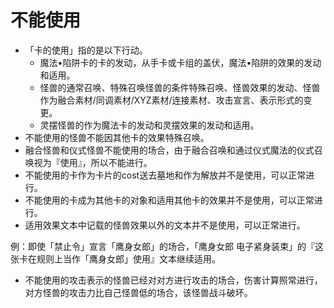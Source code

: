 # 不能使用

* 「卡的使用」指的是以下行动。
  * 魔法•陷阱卡的卡的发动，从手卡或卡组的盖伏，魔法•陷阱的效果的发动和适用。
  * 怪兽的通常召唤、特殊召唤怪兽的条件特殊召唤、怪兽效果的发动、怪兽作为融合素材/同调素材/XYZ素材/连接素材、攻击宣言、表示形式的变更。
  * 灵摆怪兽的作为魔法卡的发动和灵摆效果的发动和适用。
* 不能使用的怪兽不能因其他卡的效果特殊召唤。
* 融合怪兽和仪式怪兽不能使用的场合，由于融合召唤和通过仪式魔法的仪式召唤视为『使用』，所以不能进行。
* 不能使用的卡作为卡片的cost送去墓地和作为解放并不是使用，可以正常进行。
* 不能使用的卡成为其他卡的对象和适用其他卡的效果并不是使用，可以正常进行。
* 适用效果文本中记载的怪兽效果以外的文本并不是使用，可以正常进行。

例：即使「禁止令」宣言「鹰身女郎」的场合，「鹰身女郎 电子紧身装束」的『这张卡在规则上当作「鹰身女郎」使用』文本继续适用。

* 不能使用的攻击表示的怪兽已经对对方进行攻击的场合，伤害计算照常进行，对方怪兽的攻击力比自己怪兽低的场合，该怪兽战斗破坏。

